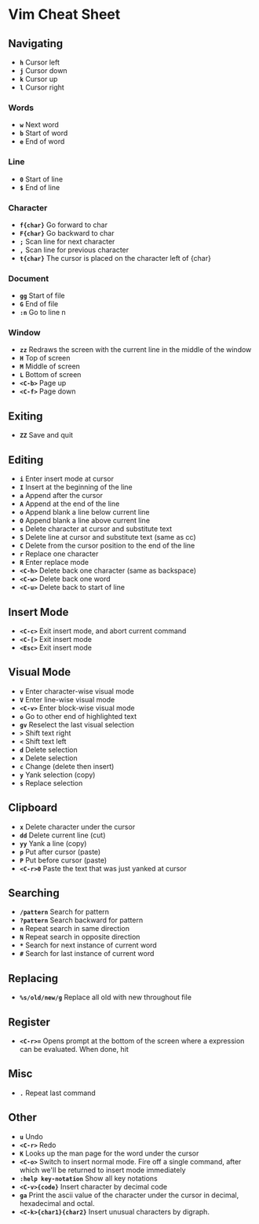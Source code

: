# Vim Cheat Sheet

## Navigating

* **`h`** Cursor left
* **`j`** Cursor down
* **`k`** Cursor up
* **`l`** Cursor right

### Words

* **`w`** Next word
* **`b`** Start of word
* **`e`** End of word

### Line

* **`0`** Start of line
* **`$`** End of line

### Character

* **`f{char}`** Go forward to char
* **`F{char}`** Go backward to char
* **`;`** Scan line for next character
* **`,`** Scan line for previous character
* **`t{char}`** The cursor is placed on the character left of {char}

### Document

* **`gg`** Start of file
* **`G`** End of file
* **`:n`** Go to line n

### Window

* **`zz`** Redraws the screen with the current line in the middle of the window
* **`H`** Top of screen
* **`M`** Middle of screen
* **`L`** Bottom of screen
* **`<C-b>`** Page up
* **`<C-f>`** Page down

## Exiting

* **`ZZ`** Save and quit

## Editing

* **`i`** Enter insert mode at cursor
* **`I`** Insert at the beginning of the line
* **`a`** Append after the cursor
* **`A`** Append at the end of the line
* **`o`** Append blank a line below current line
* **`O`** Append blank a line above current line
* **`s`** Delete character at cursor and substitute text
* **`S`** Delete line at cursor and substitute text (same as cc)
* **`C`** Delete from the cursor position to the end of the line
* **`r`** Replace one character
* **`R`** Enter replace mode
* **`<C-h>`** Delete back one character (same as backspace)
* **`<C-w>`** Delete back one word
* **`<C-u>`** Delete back to start of line

## Insert Mode

* **`<C-c>`** Exit insert mode, and abort current command
* **`<C-[>`** Exit insert mode
* **`<Esc>`** Exit insert mode

## Visual Mode

* **`v`** Enter character-wise visual mode
* **`V`** Enter line-wise visual mode
* **`<C-v>`** Enter block-wise visual mode
* **`o`** Go to other end of highlighted text
* **`gv`** Reselect the last visual selection
* **`>`** Shift text right
* **`<`** Shift text left
* **`d`** Delete selection
* **`x`** Delete selection
* **`c`** Change (delete then insert)
* **`y`** Yank selection (copy)
* **`s`** Replace selection

## Clipboard

* **`x`** Delete character under the cursor
* **`dd`** Delete current line (cut)
* **`yy`** Yank a line (copy)
* **`p`** Put after cursor (paste)
* **`P`** Put  before cursor (paste)
* **`<C-r>0`** Paste the text that was just yanked at cursor

## Searching

* **`/pattern`** Search for pattern
* **`?pattern`** Search backward for pattern
* **`n`** Repeat search in same direction
* **`N`** Repeat search in opposite direction
* **`*`** Search for next instance of current word
* **`#`** Search for last instance of current word

## Replacing

* **`%s/old/new/g`** Replace all old with new throughout file

## Register

* **`<C-r>=`** Opens prompt at the bottom of the screen where a expression can be evaluated. When done, hit <CR>

## Misc

* **`.`** Repeat last command

## Other

* **`u`** Undo
* **`<C-r>`** Redo
* **`K`** Looks up the man page for the word under the cursor
* **`<C-o>`** Switch to insert normal mode. Fire off a single command, after which we'll be returned to insert mode immediately
* **`:help key-notation`** Show all key notations
* **`<C-v>{code}`** Insert character by decimal code
* **`ga`** Print the ascii value of the character under the  cursor in decimal, hexadecimal and octal.
* **`<C-k>{char1}{char2}`** Insert unusual characters by digraph.

